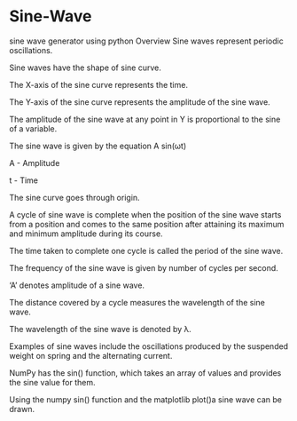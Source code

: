 # Sine-Wave
sine wave generator using python
Overview
Sine waves represent periodic oscillations.
 

Sine waves have the shape of sine curve.
 

The X-axis of the sine curve represents the time.
 

The Y-axis of the sine curve represents the amplitude of the sine wave.
 

The amplitude of the sine wave at any point in Y is proportional to the sine of a variable.
 

The sine wave is given by the equation
A sin(ωt)

A - Amplitude

t - Time

The sine curve goes through origin.

A cycle of sine wave is complete when the position of the sine wave starts from a position 
and comes to the same position after attaining its maximum and minimum amplitude during its course.
 

The time taken to complete one cycle is called the period of the sine wave.
 

The frequency of the sine wave is given by number of cycles per second.
 

‘A’ denotes amplitude of a sine wave.
 

The distance covered by a cycle measures the wavelength of the sine wave.
 

The wavelength of the sine wave is denoted by λ.
 

Examples of sine waves include the oscillations produced by the suspended weight on spring and the alternating current.
 

NumPy has the sin() function, which takes an array of values and provides the sine value for them.
 

Using the numpy sin() function and the matplotlib plot()a sine wave can be drawn.

